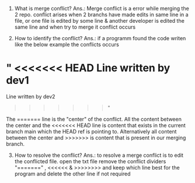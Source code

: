 1. What is merge conflict?
Ans.: Merge conflict is a error while merging the 2 repo.
conflict arises when 2 branchs have made edits in same line in a file,
or one file is edited by some line & another developer is edited the same line
and when try to merge it conflict occurs

2. How to identify the conflict?
Ans.: if a programm found the code writen like
the below example the conflicts occurs

" <<<<<<< HEAD
Line written by dev1 
=======
Line written by dev2
>>>>>>> "

The ======= line is the "center" of the conflict. 
All the content between the center and the 
<<<<<<< HEAD line is content that exists in the 
current branch main which the HEAD ref is pointing to. 
Alternatively all content between the center and >>>>>>> 
is content that is present in 
our merging branch.

3. How to resolve the conflict?
Ans.: to resolve a merge conflict is to edit the conflicted file.
open the txt file remove the conflict dividers "=======" , <<<<<< & >>>>>>>>
and keep which line best for the program and delete the other line if not required